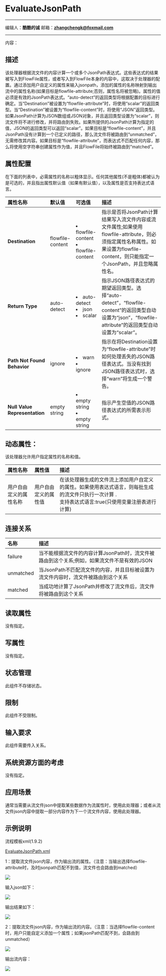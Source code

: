 # EvaluateJsonPath
***
编辑人：__**酷酷的诚**__  邮箱：**zhangchengk@foxmail.com** 
***
内容：


## 描述

该处理器根据流文件的内容计算一个或多个JsonPath表达式。这些表达式的结果被写入到FlowFile属性，或者写入到FlowFile本身的内容中，这取决于处理器的配置。通过添加用户自定义的属性来输入jsonpath，添加的属性的名称映射到输出流中的属性名称(如果目标是flowfile-attribute;否则，属性名将被忽略)。属性的值必须是有效的JsonPath表达式。“auto-detect”的返回类型将根据配置的目标进行确定。当“Destination”被设置为“flowfile-attribute”时，将使用“scalar”的返回类型。当“Destination”被设置为“flowfile-content”时，将使用“JSON”返回类型。如果JsonPath计算为JSON数组或JSON对象，并且返回类型设置为“scalar”，则流文件将不进行修改，并将路由到失败。如果所提供的JsonPath计算为指定的值，JSON的返回类型可以返回“scalar”。如果目标是“flowfile-content”，并且JsonPath没有计算到一个已定义的路径，那么流文件将被路由到“unmatched”，无需修改其内容。如果目标是“flowfile-attribute”，而表达式不匹配任何内容，那么将使用空字符串创建属性作为值，并且FlowFile将始终被路由到“matched”。

## 属性配置

在下面的列表中，必需属性的名称以粗体显示。任何其他属性(不是粗体)都被认为是可选的，并且指出属性默认值（如果有默认值），以及属性是否支持表达式语言。

|属性名称|默认值|可选值|描述|
|:-|:-|:-|:-|
|**Destination**|flowfile-content|<li>flowfile-content</li><li>flowfile-content</li>|指示是否将JsonPath计算结果写入流文件内容或流文件属性;如果使用flowfile-attribute，则必须指定属性名称属性。如果设置为flowfile-content，则只能指定一个JsonPath，并且忽略属性名。|
|**Return Type**|auto-detect|<li>auto-detect</li><li>json</li><li>scalar</li>|指示JSON路径表达式的期望返回类型。选择“auto-detect”，“flowfile-content”的返回类型自动设置为“json”，“flowfile-attribute”的返回类型自动设置为“scalar”。|
|**Path Not Found Behavior**|ignore|<li>warn</li><li>ignore</li>|指示在将Destination设置为“flowfile-attribute”时如何处理丢失的JSON路径表达式。当没有找到JSON路径表达式时，选择“warn”将生成一个警告。|
|**Null Value Representation**|empty string|<li>empty string</li><li>empty string</li>|指示产生空值的JSON路径表达式的所需表示形式。|

## 动态属性：

该处理器允许用户指定属性的名称和值。

|属性名称|属性值|描述|
|:-|:-|:-|
|用户自由定义的属性名称|用户自由定义的属性值|在该处理器生成的文件流上添加用户自定义的属性。如果使用表达式语言，则每批生成的流文件只执行一次计算 .<br>支持表达式语言:true(只使用变量注册表进行计算)|

## 连接关系

|名称|描述|
|:-|:-|
|failure|当不能根据流文件的内容计算JsonPath时，流文件被路由到这个关系;例如，如果流文件不是有效的JSON|
|unmatched|当JsonPath不匹配流文件的内容，并且目标被设置为流文件内容时，流文件被路由到这个关系|
|matched|当成功地计算了JsonPath并修改了流文件后，流文件将被路由到这个关系|

## 读取属性

没有指定。

## 写属性

没有指定。

## 状态管理

此组件不存储状态。

## 限制

此组件不受限制。

## 输入要求

此组件需要传入关系。

## 系统资源方面的考虑

没有指定。

## 应用场景

通常当需要从流文件json中提取某些数据作为流属性时，使用此处理器；或者从流文件json内容中提取一部分内容作为下一个流文件内容，使用此处理器。

## 示例说明

<p>流程模板xml(1.9.2)</p>
<a href="../template/EvaluateJsonPath.xml" download="EvaluateJsonPath.xml">EvaluateJsonPath.xml</a>

1：提取流文件json内容，作为输出流的属性。（注意：当输出选择flowfile-attribute时，及时jsonpath匹配不到值，流文件也会路由到matched）

![](./img/EvaluateJsonPath/config.png)

输入json如下：

![](./img/EvaluateJsonPath/input.png)

输出结果如下：

![](./img/EvaluateJsonPath/result.png)

2：提取流文件json内容，作为输出流的内容。（注意：当选择flowfile-content时，用户只能自定义添加一个属性；如果jsonPath匹配不到，会路由到unmatched）

![](./img/EvaluateJsonPath/config2.png)

输出流内容：

![](./img/EvaluateJsonPath/result2.png)